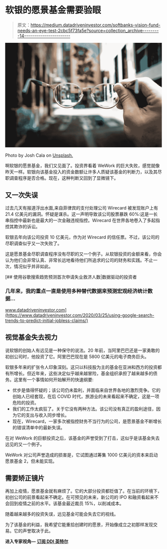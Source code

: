 # 软银的愿景基金需要验眼

> 原文：<https://medium.datadriveninvestor.com/softbanks-vision-fund-needs-an-eye-test-2cbc5f73fa5e?source=collection_archive---------14----------------------->

![](img/3890e9d1d450f83b23fa8c13c3382650.png)

Photo by Josh Cala on [Unsplash.](https://unsplash.com/@joshcalahttps://unsplash.com/@joshcala)

啊软银的愿景基金，我们又见面了。投资界看着 WeWork 的巨大失败，感觉就像昨天一样。软银向该基金投入的资金数额让许多人质疑该基金的判断力，以及其尽职调查程序是否合格。现在，这种判断又回到了显微镜下。

## 又一次失误

过去几天有报道浮出水面,来自菲律宾的支付处理公司 Wirecard 被发现账户上有 21.4 亿美元的漏洞。怀疑是谋杀。这一声明导致该公司股票暴跌 60%:这是一长串指控中最新也是最大的一次金融违规指控。Wirecard 在世界各地卷入了多起指控其欺诈的诉讼。

软银去年向该公司投资 10 亿美元，作为对 Wirecard 的信任票。不过，该公司的尽职调查似乎又一次失败了。

这是愿景基金尽职调查程序没有尽职的又一个例子。从软银投资的金额来看，你会认为他们会非常认真、非常长远地看待他们所追求的公司的财务和实践。不止一次，情况似乎并非如此。

[](https://www.datadriveninvestor.com/2020/03/25/using-google-search-trends-to-predict-initial-jobless-claims/) [## 使用谷歌搜索趋势预测首次申请失业救济人数|数据驱动的投资者

### 几年来，我的重点一直是使用多种替代数据来预测宏观经济统计数据…

www.datadriveninvestor.com](https://www.datadriveninvestor.com/2020/03/25/using-google-search-trends-to-predict-initial-jobless-claims/) 

## 视觉基金失去视力

说软银的创始人有远见是一种保守的说法。20 年前，当阿里巴巴还是一家勇敢的初创公司时，他投资了它。阿里巴巴现在是 5800 亿美元的电子商务巨头。

软银多年来的扩张令人印象深刻。这只以科技股为主的基金在亚洲和西方的投资都有所增长。但近年来，这些决定似乎越来越冒险，基金组织承担了越来越多的债务。这里有一个事情如何开始解开的快速纲要:

*   优步是值得怀疑的；该公司仍未盈利，并面临来自世界各地的激烈竞争。它的创始人已经套现，在后 COVID 时代，旅游业的未来看起来不确定，这是一项危险的投资。
*   我们的工作太疯狂了。关于它没有两种方法。该公司没有真正的盈利途径，因为它的支出与收入同步增长。
*   现在，Wirecard，一家多次被指控财务不当行为的公司，是愿景基金不断增长的错误清单中的最新失误。

在对 WeWork 的巨额投资之后，该基金的声誉受到了打击，这似乎是该基金失去远见的又一个例子。

WeWork 对公司声誉造成的损害是，它试图通过筹集 1000 亿美元的资本来启动愿景基金 2，但未能实现。

## 需要矫正镜片

再加上疫情，愿景基金就有麻烦了。它的大部分投资都贬值了。在当前的环境下，初创公司的前景看起来不确定。在可预见的未来，新公司的 IPO 和融资看起来不会回到疫情之前的水平。该基金最近裁员 15%，以削减成本。

随着越来越多的投资失误，远见基金可能会失去它的视线。

为了该基金的利益，我希望它能重拾创建时的愿景，开始像成立之初那样发现交易。它的声誉取决于此。

**进入专家视角—** [**订阅 DDI 英特尔**](https://datadriveninvestor.com/ddi-intel)